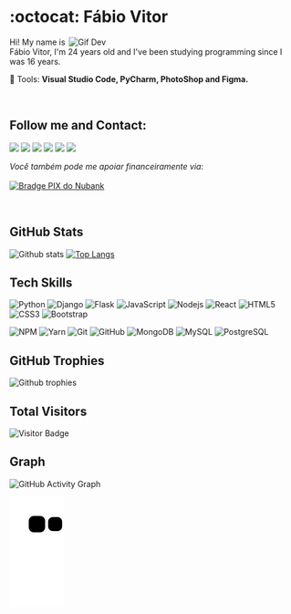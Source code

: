 # :octocat: Fábio Vitor

<img src="https://camo.githubusercontent.com/c7165bc7d83b8b2834e9ae6fa50deafd15978958b0cbd4d00cbc77df90f0f55a/687474703a2f2f7777772e646174612d616e616c797374732e6f72672f75706c6f616466696c652f696d6167652f32303138303832362f32303138303832363036303231315f32393434322e676966" min-width="400px" max-width="400px" width="400px" align="right" alt="Gif Dev">

<p align="left"> 
  
  Hi! My name is Fábio Vitor, I'm 24 years old and I've been studying programming since I was 16 years.
</p>

<p align="left">
  💼 Tools: <strong>Visual Studio Code, PyCharm, PhotoShop and Figma.</strong>
</p>

<br>

## Follow me and Contact:


<p align="left">

  <a href="mailto:fabvitor2010@gmail.com?subject=Contato através do Github" alt="Gmail">
  <img src="https://img.shields.io/badge/-Gmail-black?style=flat-square&labelColor=FF0000&logo=gmail&logoColor=white&link=LINK-DO-SEU-EMAIL" /></a>

  <a href="https://www.linkedin.com/in/fvitor7/" alt="Linkedin">
  <img src="https://img.shields.io/badge/-Linkedin-black?style=flat-square&logo=Linkedin&logoColor=white&link=LINK-DO-SEU-LINKEDIN" /></a>

  <a href="https://api.whatsapp.com/send?phone=5575992392907&text=Contato%20atrav%C3%A9s%20do%20github" alt="WhatsApp">
  <img src="https://img.shields.io/badge/-WhatsApp-black?style=flat-square&labelColor=25d366&logo=whatsapp&logoColor=white&link=API-DO-SEU-WHATSAPP"/></a>
  
  <a href="https://www.t.me/f_vitor7" alt="Telegram">
  <img src="https://img.shields.io/badge/-Telegram-black?style=flat-square&labelColor=3b5998&logo=telegram&logoColor=white&link=LINK-DO-SEU-FACEBOOK"/></a>
  
  <a href="https://www.fb.com/fabiov7" alt="Facebook">
  <img src="https://img.shields.io/badge/-Facebook-black?style=flat-square&labelColor=3b5998&logo=facebook&logoColor=white&link=LINK-DO-SEU-FACEBOOK"/></a>

  <a href="https://www.instagram.com/f_vitor7" alt="Instagram">
  <img src="https://img.shields.io/badge/-Instagram-black?style=flat-square&labelColor=DF0174&logo=instagram&logoColor=white&link=LINK-DO-SEU-INSTAGRAM"/></a>
</p>  

<p align="left">
    <i>Você também pode me apoiar financeiramente via:</i>
    <br/><br/>
    <a href="https://nubank.com.br/pagar/gybk/zcFEaJl27t" target="_blank">
        <img src="https://img.shields.io/badge/-PIX-820AD1?logo=nubank&style=for-the-badge&logoColor=white" alt="Bradge PIX do Nubank" />
    </a>
</p>

<br>

## GitHub Stats

![Github stats](https://github-readme-stats.vercel.app/api?username=FVitor7&hide=issues&theme=gruvbox&show_icons=true&hide_border=false&count_private=true&include_all_commits=true&line_height=24.5)
[![Top Langs](https://github-readme-stats.vercel.app/api/top-langs/?username=FVitor7&layout=compact&theme=gruvbox&langs_count=6)](https://github.com/FVitor7/Fvitor7)


## Tech Skills

![Python](https://img.shields.io/badge/-Python-black?style=flat-square&logo=python)
![Django](https://img.shields.io/badge/-Django-black?style=flat-square&logo=django)
![Flask](https://img.shields.io/badge/-Flask-black?style=flat-square&logo=flask)
![JavaScript](https://img.shields.io/badge/-JavaScript-black?style=flat-square&logo=javascript)
![Nodejs](https://img.shields.io/badge/NodeJs-black.svg?logo=node.js&logoColor=white)
![React](https://img.shields.io/badge/-React-black?style=flat-square&logo=react)
![HTML5](https://img.shields.io/badge/-HTML5-black?style=flat-square&logo=html5&logoColor=white)
![CSS3](https://img.shields.io/badge/-CSS3-black?style=flat-square&logo=css3)
![Bootstrap](https://img.shields.io/badge/-Bootstrap-black?style=flat-square&logo=bootstrap)
<!--![TypeScript](https://img.shields.io/badge/-TypeScript-007ACC?style=flat-square&logo=typescript)-->
![NPM](https://img.shields.io/badge/NPM-black.svg?logo=npm)
![Yarn](https://img.shields.io/badge/Yarn-black.svg?logo=yarn&logoColor=white)
![Git](https://img.shields.io/badge/-Git-black?style=flat-square&logo=git)
![GitHub](https://img.shields.io/badge/-GitHub-black?style=flat-square&logo=github)
![MongoDB](https://img.shields.io/badge/-MongoDB-black?style=flat-square&logo=mongodb)
![MySQL](https://img.shields.io/badge/-MySQL-black?style=flat-square&logo=MySQL)
![PostgreSQL](https://img.shields.io/badge/-PostgresSQL-black?style=flat-square&logo=PostgreSQL)


## GitHub Trophies

![Github trophies](https://github-profile-trophy.vercel.app/?username=fvitor7&theme=dracula)

## Total Visitors

![Visitor Badge](https://visitor-badge.laobi.icu/badge?page_id=fvitor7.fvitor7)

## Graph
 ![GitHub Activity Graph](https://activity-graph.herokuapp.com/graph?username=FVitor7)  

 ![Snake animation](https://github.com/FVitor7/FVitor7/blob/output/github-contribution-grid-snake.svg)
